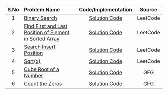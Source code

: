 | S.No | Problem Name                                                                                                                                                                           |                                                      Code/Implementation                                                      |  Source  |
| :--: | :------------------------------------------------------------------------------------------------------------------------------------------------------------------------------------- | :---------------------------------------------------------------------------------------------------------------------------: | :------: |
|  1   | [Binary Search](https://leetcode.com/problems/binary-search/description/)                                                                                                              |      [Solution Code](https://github.com/sifat1234/365DaysOfDSA-2025/blob/main/Arrays/Binary%20Search/Binary-Search.cpp)       | LeetCode |
|  2   | [Find First and Last Position of Element in Sorted Array](https://leetcode.com/problems/search-insert-position/description/)                                                           | [Solution Code](https://github.com/sifat1234/365DaysOfDSA-2025/blob/main/Arrays/Binary%20Search/find_first_last_position.cpp) | LeetCode |
|  3   | [Search Insert Position](https://leetcode.com/problems/binary-search/description/)                                                                                                     |  [Solution Code](https://github.com/sifat1234/365DaysOfDSA-2025/blob/main/Arrays/Binary%20Search/Search_Insert_Position.cpp)  | LeetCode |
|  4   | [Sqrt(x)](https://leetcode.com/problems/sqrtx/)                                                                                                                                        |        [Solution Code](<https://github.com/sifat1234/365DaysOfDSA-2025/blob/main/Arrays/Binary%20Search/Sqrt(x).cpp>)         | LeetCode |
|  5   | [Cube Root of a Number](https://www.geeksforgeeks.org/problems/cube-root-of-a-number0915/1?utm_source=geeksforgeeks&utm_medium=article_practice_tab&utm_campaign=article_practice_tab) |  [Solution Code](https://github.com/sifat1234/365DaysOfDSA-2025/blob/main/Arrays/Binary%20Search/Cube_root_of_a_number.cpp)   |   GFG    |
|  6   | [Count the Zeros](https://www.geeksforgeeks.org/problems/count-the-zeros2550/1?page=1&difficulty)                                                                                      |     [Solution Code](https://github.com/sifat1234/365DaysOfDSA-2025/blob/main/Arrays/Binary%20Search/Count_the_Zeros.cpp)      |   GFG    |
